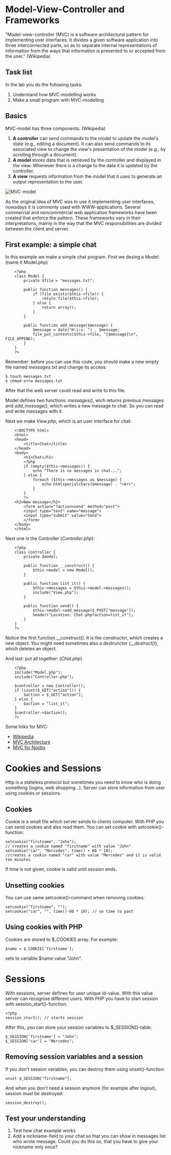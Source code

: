 # Model-View-Controller and Frameworks

"Model-view-controller (MVC) is a software architectural pattern for implementing user interfaces. It divides a given software application into three interconnected parts, so as to separate internal representations of information from the ways that information is presented to or accepted from the user." (Wikipedia)

## Task list

In the lab you do the following tasks:

1. Understand how MVC-modelling works
1. Make a small program with MVC-modelling


## Basics

MVC-model has three components: (Wikipedia)

1. **A controller** can send commands to the model to update the model's state (e.g., editing a document). It can also send commands to its associated view to change the view's presentation of the model (e.g., by scrolling through a document).
2. **A model** stores data that is retrieved by the controller and displayed in the view. Whenever there is a change to the data it is updated by the controller.
3. **A view** requests information from the model that it uses to generate an output representation to the user.

![MVC-model](http://upload.wikimedia.org/wikipedia/commons/f/fd/MVC-Process.png "MVC")

As the original idea of MVC was to use it implementing user interfaces, nowadays it is commonly used with WWW-applications. Several commercial and noncommercial web application frameworks have been created that enforce the pattern. These frameworks vary in their interpretations, mainly in the way that the MVC responsibilities are divided between the client and server.

## First example: a simple chat

In this example we make a simple chat program. First we desing a Model: (name it Model.php)

```
    <?php
    class Model {
        private $file = "messages.txt";

        public function messages() {
            if (file_exists($this->file)) {
                return file($this->file);
            } else {
                return array();
            }
        }

        public function add_message($message) {
            $message = date("H:i:s: ") . $message;
            file_put_contents($this->file, "{$message}\n", FILE_APPEND);
        }
    }
    ?>
```

Remember: before you can use this code, you should make a new empty file named *messages.txt* and change its access:

```
$ touch messages.txt
$ chmod o+rw messages.txt
```

After that the web server could read and write to this file.

Model defines two functions: *messages()*, wich returns previous messages and *add_message()*, which writes a new message to chat. So you can read and write messages with it.

Next we make *View.php*, which is an user interface for chat:
```
    <!DOCTYPE html> 
    <html>
    <head>
        <title>Chat</title>
    </head>
    <body>
        <h1>Chat</h1>
        <?php
        if (empty($this->messages)) {
            echo "There is no messages in chat...";
        } else {
            foreach ($this->messages as $message) {
                echo htmlspecialchars($message) . "<br>";
            }
        }
        ?>
    <h2>New message</h2>
        <form action="?action=send" method="post">
        <input type="text" name="message">
        <input type="submit" value="Send">
        </form>
    </body>
    </html>
```

Next one is the Controller (*Controller.php*):
```
    <?php
    class Controller {
        private $model;

        public function __construct() {
            $this->model = new Model();
        }

        public function list_it() {
            $this->messages = $this->model->messages();
            include("View.php");
        }

        public function send() {
            $this->model->add_message($_POST["message"]);
            header("Location: Chat.php?action=list_it");
        }
    }
    ?>
```    
Notice the first function *__construct()*. It is the constructor, which creates a new object. You might need sometimes also a destrunctor (*__destruct()*), which deletes an object.

And last: put all together: (*Chat.php*)
```
    <?php
    include("Model.php");
    include("Controller.php");

    $controller = new Controller();
    if (isset($_GET["action"])) {
        $action = $_GET["action"];
    } else {
        $action = "list_it";
    }
    $controller->$action();
    ?>
```
Some links for MVC:

- [Wikipedia](https://en.wikipedia.org/wiki/Model%E2%80%93view%E2%80%93controller)
- [MVC Architecture](https://developer.chrome.com/apps/app_frameworks)
- [MVC for Noobs](http://code.tutsplus.com/tutorials/mvc-for-noobs--net-10488)

# Cookies and Sessions

Http is a stateless protocol but sometimes you need to know who is doing something (logins, web shopping...). Server can store information from user using cookies or sessions.

## Cookies

Cookie is a small file which server sends to clients computer. With PHP you can send cookies and also read them. You can set cookie with setcookie()-function:

```
setcookie("firstname", "John"); 
// creates a cookie named "firstname" with value "John"
setcookie("car", "Mercedes", time() + 60 * 10);
//creates a cookie named "car" with value "Mercedes" and it is valid ten minutes 
```
If time is not given, cookie is valid until session ends. 

## Unsetting cookies

You can use same setcookie()-command when removing cookies:

```
setcookie("firstname", "");
setcookie("car", "", time()-60 * 10); // se time to past
```

## Using cookies with PHP

Cookies are stored to $_COOKIES array. For example:

```
$name = $_COOKIE['firstname']; 
```

sets to variable $name value "John".

# Sessions

With sessions, server defines for user unique id-value. With this value server can recognise different users. With PHP you have to start session with session_start()-function:

```
<?php
session_start(); // starts session
```

After this, you can store your session variables to $_SESSION[]-table:

```
$_SESSION['firstname'] = "John";
$_SESSION['car'] = "Mercedes";
```

## Removing session variables and a session

If you don't session variables, you can destroy them using unset()-function:

```
unset $_SESSION["firstname"];
```

And when you don't need a session anymore (for example after logout), session must be destroyed:

```
session_destroy();
```


## Test your understanding

1. Test how chat example works
1. Add a nickname-field to your chat so that you can show in messages list who wrote message. Could you do this so, that you have to give your nickname only once?





